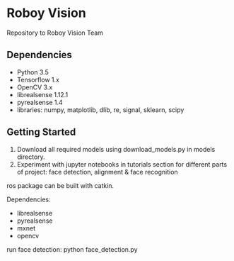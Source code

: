 # Roboy Vision
Repository to Roboy Vision Team

## Dependencies
- Python 3.5
- Tensorflow 1.x
- OpenCV 3.x
- librealsense 1.12.1
- pyrealsense 1.4
- libraries: numpy, matplotlib, dlib, re, signal, sklearn, scipy

## Getting Started
1. Download all required models using download_models.py in models directory.
2. Experiment with jupyter notebooks in tutorials section for different parts of project: face detection, alignment & face recognition


ros package can be built with catkin.

Dependencies:
- librealsense
- pyrealsense
- mxnet
- opencv

run face detection:
python face_detection.py
